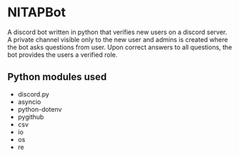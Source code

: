 # NITAPBot

A discord bot written in python that verifies new users on a discord server.   
A private channel visible only to the new user and admins is created where the bot asks questions from user. Upon correct answers to all questions, the bot provides the users a verified role.

## Python modules used
* discord.py
* asyncio
* python-dotenv
* pygithub
* csv
* io
* os
* re
